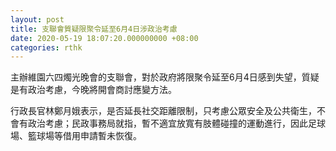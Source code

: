 ```yaml
---
layout: post
title: 支聯會質疑限聚令延至6月4日涉政治考慮
date: 2020-05-19 18:07:20.000000000 +08:00
categories: rthk
---
```


主辦維園六四燭光晚會的支聯會，對於政府將限聚令延至6月4日感到失望，質疑是有政治考慮，今晚將開會商討應變方法。

行政長官林鄭月娥表示，是否延長社交距離限制，只考慮公眾安全及公共衛生，不會有政治考慮；民政事務局就指，暫不適宜放寬有肢體碰撞的運動進行，因此足球場、籃球場等借用申請暫未恢復。
